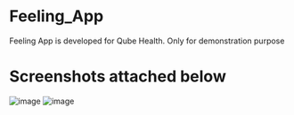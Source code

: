# Feeling_App
 Feeling App is developed for Qube Health. Only for demonstration purpose

# Screenshots attached below
![image](https://github.com/sau2019/Screenshot_20220503-043437.jpg)
![image](https://github.com/sau2019/Screenshot_20220503-043450.jpg)
